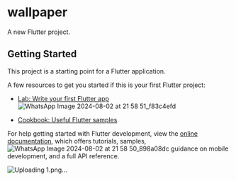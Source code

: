 # wallpaper

A new Flutter project.

## Getting Started

This project is a starting point for a Flutter application.

A few resources to get you started if this is your first Flutter project:

- [Lab: Write your first Flutter app](https://docs.flutter.dev/get-started/codelab)![WhatsApp Image 2024-08-02 at 21 58 51_f83c4efd](https://github.com/user-attachments/assets/a0016541-7a03-46e0-aaf7-715a8136d4f3)

- [Cookbook: Useful Flutter samples](https://docs.flutter.dev/cookbook)

For help getting started with Flutter development, view the
[online documentation](https://docs.flutter.dev/), which offers tutorials,
samples,![WhatsApp Image 2024-08-02 at 21 58 50_898a08dc](https://github.com/user-attachments/assets/6dfe3183-0c12-483a-a19b-7127c5e040c8)
 guidance on mobile development, and a full API reference.

![Uploading 1.png…]()

